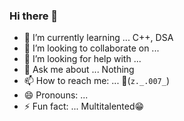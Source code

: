 ### Hi there 👋


- 🌱 I’m currently learning ... C++, DSA
- 👯 I’m looking to collaborate on ... 
- 🤔 I’m looking for help with ... 
- 💬 Ask me about ... Nothing
- 📫 How to reach me: ... 🫠(`z._.007_`)
- 😄 Pronouns: ... 
- ⚡ Fun fact: ...  Multitalented😁

